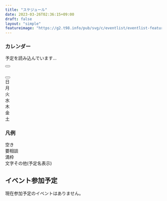 ```yaml
---
title: "スケジュール"
date: 2023-03-26T02:36:15+09:00
draft: false
layout: "simple"
featureimage: "https://g2.t98.info/pub/svg/c/eventlist/eventlist-featured.webp"
---
```


<link rel="stylesheet" href="https://cdnjs.cloudflare.com/ajax/libs/font-awesome/6.5.1/css/all.min.css">
<h3 id="event" class="profile-name text-center text-2xl">カレンダー</h3>
<div id="calendar-container" class="max-w-4xl mx-auto p-4">
    <!-- 初期ローディングメッセージ -->
    <div id="loading-message" class="text-center py-20 text-gray-600 dark:text-gray-400">
        <i class="fas fa-spinner fa-spin text-4xl text-blue-500 dark:text-blue-400"></i>
        <p class="mt-4">予定を読み込んでいます...</p>
    </div>
    <!-- カレンダー本体（データ読み込み後に表示） -->
    <div id="calendar-wrapper" class="hidden">
        <!-- Header: Month Navigation -->
        <div class="flex items-center justify-between mb-4">
            <button id="prev-month" class="p-2 rounded-full hover:bg-gray-200 dark:hover:bg-gray-700 transition-colors disabled:opacity-50 disabled:cursor-not-allowed">
                <i class="fas fa-chevron-left w-6 h-6 text-gray-600 dark:text-gray-400"></i>
            </button>
            <h2 id="month-year" class="text-xl md:text-2xl font-bold text-gray-800 dark:text-gray-100"></h2>
            <button id="next-month" class="p-2 rounded-full hover:bg-gray-200 dark:hover:bg-gray-700 transition-colors disabled:opacity-50 disabled:cursor-not-allowed">
                <i class="fas fa-chevron-right w-6 h-6 text-gray-600 dark:text-gray-400"></i>
            </button>
        </div>
        <!-- Calendar Grid -->
        <div class="bg-white dark:bg-gray-800 rounded-lg shadow overflow-hidden">
            <div class="grid grid-cols-7 bg-gray-100 dark:bg-gray-700 text-xs md:text-sm text-gray-600 dark:text-gray-300 font-bold">
                <div class="p-2 text-center border-r border-gray-200 dark:border-gray-600 text-red-500 dark:text-red-400">日</div>
                <div class="p-2 text-center border-r border-gray-200 dark:border-gray-600">月</div>
                <div class="p-2 text-center border-r border-gray-200 dark:border-gray-600">火</div>
                <div class="p-2 text-center border-r border-gray-200 dark:border-gray-600">水</div>
                <div class="p-2 text-center border-r border-gray-200 dark:border-gray-600">木</div>
                <div class="p-2 text-center border-r border-gray-200 dark:border-gray-600">金</div>
                <div class="p-2 text-center text-blue-500 dark:text-blue-400">土</div>
            </div>
            <div id="calendar-grid" class="calendar-grid"></div>
        </div>
        <!-- Legend -->
        <div id="legend" class="mt-4 p-4 bg-white dark:bg-gray-800 rounded-lg shadow text-sm text-gray-700 dark:text-gray-300">
            <h3 class="font-bold mb-2">凡例</h3>
            <div class="grid grid-cols-2 md:grid-cols-4 gap-2">
                <div class="flex items-center"><i class="far fa-circle text-green-500 dark:text-green-400 w-5 text-center mr-2"></i><span>空き</span></div>
                <div class="flex items-center"><i class="fas fa-play text-yellow-500 dark:text-yellow-400 w-5 text-center mr-2" style="transform: rotate(-90deg);"></i><span>要相談</span></div>
                <div class="flex items-center"><i class="fas fa-times text-red-500 dark:text-red-400 w-5 text-center mr-2"></i><span>満枠</span></div>
                <div class="flex items-center"><span class="font-bold w-5 text-center mr-2">文字</span><span>その他(予定名表示)</span></div>
            </div>
        </div>
        <!-- Event List -->
        <div id="event-list-container" class="mt-8">
            <h2 class="text-2xl font-bold text-gray-800 dark:text-gray-100 mb-4">イベント参加予定</h2>
            <div class="bg-white dark:bg-gray-800 rounded-lg shadow overflow-hidden">
                <div id="event-table-wrapper"></div>
                <div id="no-events-message" class="hidden text-center text-gray-500 dark:text-gray-400 p-8">
                    現在参加予定のイベントはありません。
                </div>
            </div>
            <div id="pagination-controls" class="mt-4 flex justify-center items-center space-x-2 text-gray-600 dark:text-gray-400"></div>
        </div>
    </div>
    <!-- 詳細表示モーダル -->
    <div id="event-modal" class="fixed inset-0 bg-black/70 flex items-center justify-center p-4 z-50 hidden">
        <div id="modal-content" class="bg-white dark:bg-gray-900 rounded-lg shadow-xl max-w-md w-full max-h-[80vh] overflow-y-auto">
            <!-- コンテンツはJSで生成 -->
        </div>
    </div>
    <style>
        /* Hugo Blowfishテーマに埋め込む場合、このスタイルはテーマのCSSに統合することも可能です */
        .calendar-grid {
            display: grid;
            grid-template-columns: repeat(7, minmax(0, 1fr));
        }
        .modal-enter { opacity: 0; transform: scale(0.95); }
        .modal-enter-active { opacity: 1; transform: scale(1); transition: opacity 200ms, transform 200ms; }
        .modal-leave { opacity: 1; transform: scale(1); }
        .modal-leave-active { opacity: 0; transform: scale(0.95); transition: opacity 200ms, transform 200ms; }
    </style>
</div>

<script src="/show-event-cal.js"></script>


<span class="text-green-600 dark:text-green-400"></span>
<span class="text-yellow-600 dark:text-yellow-400"></span>
<span class="text-red-600 dark:text-red-400"></span>
<span class="text-gray-600 dark:text-gray-400"></span>
<span class="text-red-500 dark:text-red-400"></span>
<span class="text-blue-500 dark:text-blue-400"></span>
<span class="text-gray-700 dark:text-gray-300"></span>
<span class="text-gray-400 dark:text-gray-500"></span>
<span class="bg-gray-50 dark:bg-gray-800/50"></span>
<span class="bg-gray-100 dark:bg-gray-800"></span>

